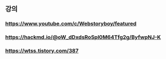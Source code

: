 ## 강의
### https://www.youtube.com/c/Webstoryboy/featured
### https://hackmd.io/@oW_dDxdsRoSpl0M64Tfg2g/ByfwpNJ-K
### https://wtss.tistory.com/387
